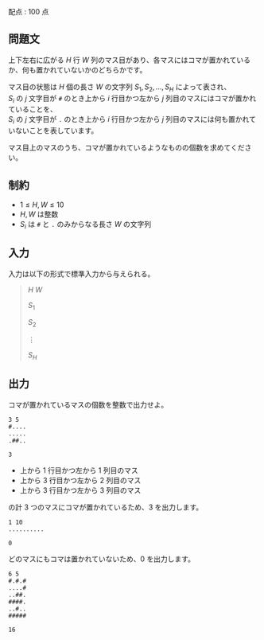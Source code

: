 配点 : $100$ 点

## 問題文

上下左右に広がる $H$ 行 $W$ 列のマス目があり、各マスにはコマが置かれているか、何も置かれていないかのどちらかです。

マス目の状態は $H$ 個の長さ $W$ の文字列 $S_1, S_2, \ldots, S_H$ によって表され、<br>
$S_i$ の $j$ 文字目が `#` のとき上から $i$ 行目かつ左から $j$ 列目のマスにはコマが置かれていることを、<br>
$S_i$ の $j$ 文字目が `.` のとき上から $i$ 行目かつ左から $j$ 列目のマスには何も置かれていないことを表しています。

マス目上のマスのうち、コマが置かれているようなものの個数を求めてください。

## 制約

- $1\leq H,W \leq 10$
- $H,W$ は整数
- $S_i$ は `#` と `.` のみからなる長さ $W$ の文字列

## 入力

入力は以下の形式で標準入力から与えられる。

> $H$ $W$
> 
> $S_1$
> 
> $S_2$
> 
> $\vdots$
> 
> $S_H$

## 出力

コマが置かれているマスの個数を整数で出力せよ。

```input1
3 5
#....
.....
.##..
```

```output1
3
```

- 上から $1$ 行目かつ左から $1$ 列目のマス
- 上から $3$ 行目かつ左から $2$ 列目のマス
- 上から $3$ 行目かつ左から $3$ 列目のマス

の計 $3$ つのマスにコマが置かれているため、$3$ を出力します。

```input2
1 10
..........
```

```output2
0
```

どのマスにもコマは置かれていないため、$0$ を出力します。

```input3
6 5
#.#.#
....#
..##.
####.
..#..
#####
```

```output3
16
```